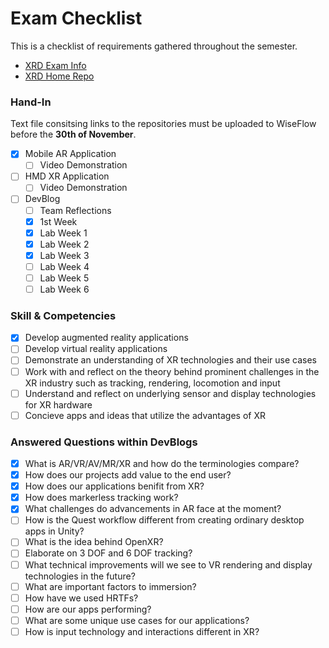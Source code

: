 # Exam Checklist

This is a checklist of requirements gathered throughout the semester.

- [XRD Exam Info](https://docs.google.com/presentation/d/1pX8J8XX0koWQvxJKskAu7U63W-SD5de4i1AqPtXuphs/edit?slide=id.gb46b0af345_0_85#slide=id.gb46b0af345_0_85)
- [XRD Home Repo](https://github.com/KasperKnop/XRD)

### Hand-In

Text file consitsing links to the repositories must be uploaded to WiseFlow before the **30th of November**.

- [x] Mobile AR Application
  - [ ] Video Demonstration
- [ ] HMD XR Application
  - [ ] Video Demonstration
- [ ] DevBlog
  - [ ] Team Reflections
  - [x] 1st Week
  - [x] Lab Week 1
  - [x] Lab Week 2
  - [x] Lab Week 3
  - [ ] Lab Week 4
  - [ ] Lab Week 5
  - [ ] Lab Week 6

### Skill & Competencies

- [x] Develop augmented reality applications
- [ ] Develop virtual reality applications
- [ ] Demonstrate an understanding of XR technologies and their use cases
- [ ] Work with and reflect on the theory behind prominent challenges in the XR industry such as tracking, rendering, locomotion and input
- [ ] Understand and reflect on underlying sensor and display technologies for XR hardware
- [ ] Concieve apps and ideas that utilize the advantages of XR

### Answered Questions within DevBlogs

- [x] What is AR/VR/AV/MR/XR and how do the terminologies compare?
- [x] How does our projects add value to the end user?
- [x] How does our applications benifit from XR?
- [x] How does markerless tracking work?
- [x] What challenges do advancements in AR face at the moment?
- [ ] How is the Quest workflow different from creating ordinary desktop apps in Unity?
- [ ] What is the idea behind OpenXR?
- [ ] Elaborate on 3 DOF and 6 DOF tracking?
- [ ] What technical improvements will we see to VR rendering and display technologies in the future?
- [ ] What are important factors to immersion?
- [ ] How have we used HRTFs?
- [ ] How are our apps performing?
- [ ] What are some unique use cases for our applications?
- [ ] How is input technology and interactions different in XR?
